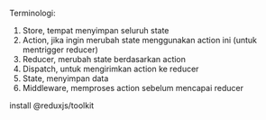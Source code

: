 



Terminologi:
1. Store, tempat menyimpan seluruh state
2. Action, jika ingin merubah state menggunakan action ini (untuk mentrigger reducer)
3. Reducer, merubah state berdasarkan action
4. Dispatch, untuk mengirimkan action ke reducer
5. State, menyimpan data
6. Middleware, memproses action sebelum mencapai reducer





install @reduxjs/toolkit